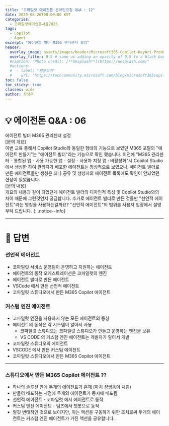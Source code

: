 ```yaml
---
title: "코파일럿 에이전톤 온라인코칭 Q&A : 12"
date: 2025-08-26T00:00:00 KST
categories:
  - 코파일럿에이전톤서울2025
tags:
  - Copilot
  - Agent
excerpt: "에이전트 빌더 M365 관리센터 설정"
header:
  overlay_image: assets/images/header/Microsoft365-Copilot-KeyArt-Productivity-6K-01.png
  overlay_filter: 0.5 # same as adding an opacity of 0.5 to a black background
  #caption: "Photo credit: [**Unsplash**](https://unsplash.com)"
  #actions:
  #  - label: "원문보기"
  #    url: "https://techcommunity.microsoft.com/blog/microsoft365copilotblog/what%E2%80%99s-new-in-microsoft-365-copilot--july-2025/4438253"
toc: false
toc_sticky: true
classes: wide
author: 최정우
---
```


# 💡 에이전톤 Q&A : 06

에이전트 빌더 M365 관리센터 설정  
[문의 개요]  
이번 교육 통해서 Copilot Studio와 동일한 형태의 기능으로 보였던 M365 포탈의 "에이전트 만들기"는 "에이전트 빌더"라는 기능으로 확인 했습니다. 이전에 "M365 관리센터 - 통합된 앱 - 사용 가능한 앱 - 설정 - 사용자 지정 앱 : 비활성화"시 Copilot Studio에서 생성한 하여 관리자가 배포한 에이전트는 정상적으로 보였으나, 에이전트 빌더로 만든 에이전트들만 생성은 되나 공유 및 생성자의 에이전트 목록에도 확인이 안되었던 현상이 있었습니다.   
[문의 내용]  
개요의 내용과 같이 되었던게 에이전트 빌더의 디자인적 특성 및 Copilot Studio와의 차이 때문에 그런것인지 궁금합니다. 추가로 에이전트 빌더로 만든 것들만 "선언적 에이전트"라는 명칭을 사용하는걸까요?  "선언적 에이전트"의 범위를 사용자 입장에서 설명 부탁 드립니다.
{: .notice--info}

---

# 📝 답변


### 선언적 에이전트

- 코파일럿 서비스 운영팀이 운영하고 지원하는 에이전트
- 에이전트의 동작 오케스트레이션은 코파일럿의 엔진
- 에이전트 빌더로 만든 에이전트
- VSCode 에서 만든 선언적 에이전트
- 코파일럿 스튜디오에서 만든 M365 Copilot 에이전트

### 커스텀 엔진 에이전트

- 코파일럿 엔진을 사용하지 않는 모든 에이전트의 통칭
- 에이전트의 동작은 각 시스템이 알아서 사용 
  - 코파일럿 스튜디오는 코파일럿 스튜디오가 만들고 운영하는 엔진을 보유
  - VS CODE 의 커스텀 엔진 에이전트는 개발자가 알아서 개발
- 코파일럿 스튜디오의 에이전트
- VSCODE 에서 만든 커스텀 에이전트
- 코파일럿 스튜디오에서 만든 M365 Copilot 에이전트

---

### 스튜디오에서 만든 M365 Copilot 에이전트 ??

- 하나의 솔루션 안에 두개의 에이전트가 혼재 (마치 샴쌍동이 처럼)
- 만들어 배포하는 시점에 두개의 에이전트가 동시에 배포됨
- 선언적 에이전트 - 코파일럿 에서 에이전트로 동작
- 커스텀 엔진 에이전트 - 팀즈에서 챗봇으로 동작
- 얼핏 변태적인 것으로 보이지만, 이는 액션을 구동하기 위한 조치로써 두개의 에이전트는 커스텀 엔진 에이전트가 가진 액션을 공유합니다.


